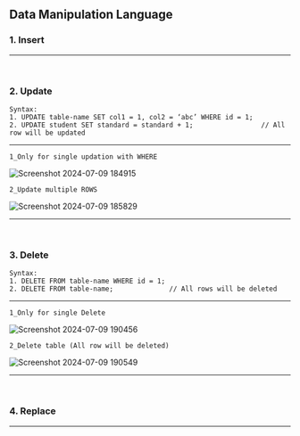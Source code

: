 ## Data Manipulation Language

### 1. Insert

<hr>
<br>

### 2. Update
    Syntax: 
    1. UPDATE table-name SET col1 = 1, col2 = ‘abc’ WHERE id = 1;
    2. UPDATE student SET standard = standard + 1;                 // All row will be updated
<hr>

    1_Only for single updation with WHERE
![Screenshot 2024-07-09 184915](https://github.com/Mehul237/Core-Subjects/assets/117193057/d8eb28e1-6b80-4269-8b7d-4461bc2f5722)

    2_Update multiple ROWS
![Screenshot 2024-07-09 185829](https://github.com/Mehul237/Core-Subjects/assets/117193057/a3950265-f91f-49e6-9756-28cf3e4c5f23)

<hr>
<br>

### 3. Delete
    Syntax:
    1. DELETE FROM table-name WHERE id = 1;
    2. DELETE FROM table-name;              // All rows will be deleted

<hr>

    1_Only for single Delete
![Screenshot 2024-07-09 190456](https://github.com/Mehul237/Core-Subjects/assets/117193057/01749b58-a746-4bdd-b767-f32248ab9d79)

    2_Delete table (All row will be deleted)

![Screenshot 2024-07-09 190549](https://github.com/Mehul237/Core-Subjects/assets/117193057/322a2f9c-bd3d-4706-9a9e-45aebba82316)

<hr>
<br>

### 4. Replace

<hr>
